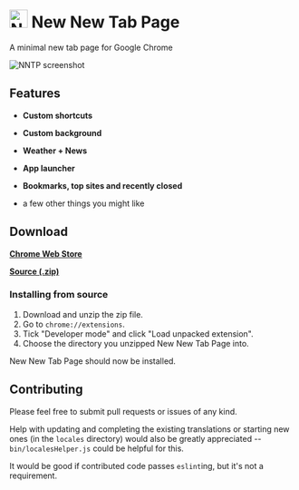 # <img src="https://i.imgur.com/OHA0imv.png" alt="NNTP icon" width="32" /> New New Tab Page

A minimal new tab page for Google Chrome

![NNTP screenshot](https://i.imgur.com/79L4EEW.png)

## Features

+ **Custom shortcuts**

+ **Custom background**

+ **Weather + News**

+ **App launcher**

+ **Bookmarks, top sites and recently closed**

+ a few other things you might like

## Download

[**Chrome Web Store**](https://chrome.google.com/webstore/detail/new-new-tab-page/nndegnhfodohkemfnmalamgebofbgjcc)

[**Source (.zip)**](https://github.com/z-------------/New-New-Tab-Page/archive/master.zip)

### Installing from source

1. Download and unzip the zip file.
2. Go to `chrome://extensions`.
3. Tick "Developer mode" and click "Load unpacked extension".
4. Choose the directory you unzipped New New Tab Page into.

New New Tab Page should now be installed.

## Contributing

Please feel free to submit pull requests or issues of any kind.

Help with updating and completing the existing translations or starting new ones (in the `locales` directory) would also be greatly appreciated -- `bin/localesHelper.js` could be helpful for this.

It would be good if contributed code passes `eslint`ing, but it's not a requirement.
